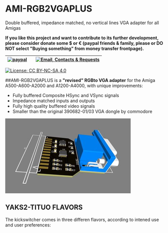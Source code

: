 # AMI-RGB2VGAPLUS
Double buffered, impedance matched, no vertical lines VGA adapter for all Amigas


**If you like this project and want to contribute to its further development, please consider donate some $ or € (paypal friends & family, please or DO NOT select "Buying something" from money transfer frontpage).** 

| [![paypal](https://www.paypalobjects.com/en_US/i/btn/btn_donateCC_LG.gif)](https://paypal.me/mrkbrr)||[![Email, Contacts & Requests](https://github.com/EmberHeavyIndustries/Depot/blob/master/Pics/EmailSticker.jpg?raw=true)](mailto:EmberHEavyIndustries@gmail.com)|
| ------------------------------ | ---------------------------------------------- | --------------------------- |


[![License: CC BY-NC-SA 4.0](https://img.shields.io/badge/License-CC%20BY--NC--SA%204.0-lightgrey.svg)](https://creativecommons.org/licenses/by-nc-sa/4.0/)


##AMI-RGB2VGAPLUS is a **"revised" RGBto VGA adapter** for the Amiga A500-A600-A2000 and A1200-A4000, with unique improvements:

- Fully buffered Composite HSync and VSync signals
- Impedance matched inputs and outputs
- Fully high quality buffered video signals 
- Smaller than the original 390682-01/03 VGA dongle by commodore


![Image of RGB2VGA2-01](https://github.com/EmberHeavyIndustries/AMI-RGB2VGAPLUS/blob/main/Docs/RGB2VGA2_1s.JPG)

## YAKS2-TITUO FLAVORS

The kickswitcher comes in three differen flavors, according to intened use and user preferences:


